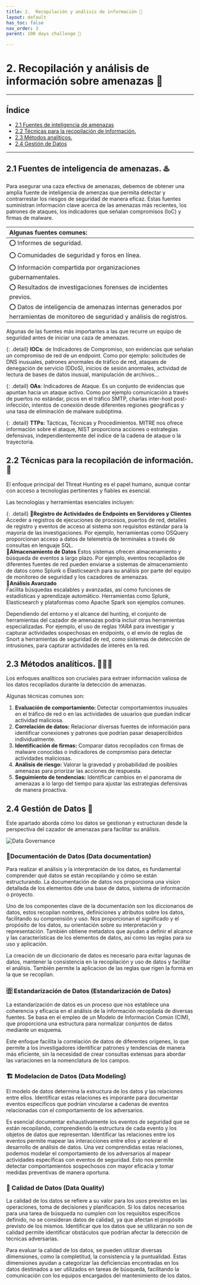 ```yaml
---
title: 2.  Recopilación y análisis de información 🧾
layout: default
has_toc: false
nav_order: 3
parent: 100 days challenge 🗻

---
```


# 2.  Recopilación y análisis de información sobre amenazas 🧾
---
## Índice 

- [2.1 Fuentes de inteligencia de amenazas](https://nottaroff.github.io/workspace/docs/100%20days/2.%20Recopilacion/#21-fuentes-de-inteligencia-de-amenazas-%EF%B8%8F) 
- [2.2 Técnicas para la recopilación de información.](https://nottaroff.github.io/workspace/docs/100%20days/2.%20Recopilacion/#22-técnicas-para-la-recopilación-de-información-)
- [2.3 Métodos analíticos.](https://nottaroff.github.io/workspace/docs/100%20days/2.%20Recopilacion/#23-métodos-analíticos-%EF%B8%8F)
- [2.4 Gestión de Datos](https://nottaroff.github.io/workspace/docs/100%20days/2.%20Recopilacion/#24-gestión-de-datos-)


---

## 2.1 Fuentes de inteligencia de amenazas. ♨️

Para asegurar una caza efectiva de amenazas, debemos de obtener una amplia fuente de inteligencia de amenzas que permita detectar y contrarrestar los riesgos de seguridad de manera eficaz. Estas fuentes suministran información clave acerca de las amenazas más recientes, los patrones de ataques, los indicadores que señalan compromisos (IoC) y firmas de malware.

| Algunas fuentes comunes:  |
|:-------------|
| ⭕ Informes de seguridad.|
| ⭕ Comunidades de seguridad y foros en línea.| 
| ⭕ Información compartida por organizaciones gubernamentales.| 
| ⭕ Resultados de investigaciones forenses de incidentes previos.| 
| ⭕ Datos de inteligencia de amenazas internas generados por herramientas de monitoreo de seguridad y análisis de registros.|


Algunas de las fuentes más importantes a las que recurre un equipo de seguridad antes de iniciar una caza de amenazas.

{: .detail}
**IOCs**: de Indicadores de Compromiso,  son evidencias que señalan un compromiso de red de un endpoint. Como por ejemplo: solicitudes de DNS inusuales, patrones anormales de tráfico de red, ataques de denegación de servicio (DDoS), inicios de sesión anormales, actividad de lectura de bases de datos inusual, manipulación de archivos… 

{: .detail}
**OAs**: Indicadores de Ataque. Es un conjunto de evidencias que apuntan hacia un ataque activo. Como por ejemplo comunicación a través de puertos no estándar, picos en el tráfico SMTP, charlas inter-host post-infección, intentos de conexión desde diferentes regiones geográficas y una tasa de eliminación de malware subóptima.

{: .detail}
**TTPs:**  Tácticas, Técnicas y Procedimientos. MITRE nos ofrece información sobre el ataque, NIST proporciona acciones o estrategias defensivas, independientemente del índice de la cadena de ataque o la trayectoria.

## 2.2 Técnicas para la recopilación de información. 🔧

El enfoque principal del Threat Hunting es el papel humano, aunque contar con acceso a tecnologías pertinentes y fiables es esencial.

Las tecnologías y herramientas esenciales incluyen:

{: .detail}
💠**Registro de Actividades de Endpoints en Servidores y Clientes**                                                                       
 Acceder a registros de ejecuciones de procesos, puertos de red, detalles de registro y eventos de acceso al sistema son requisitos estándar para la mayoría de las investigaciones.
 Por ejemplo, herramientas como OSQuery proporcionan acceso a datos de telemetría de terminales a través de consultas en lenguaje SQL.                                                                                                                                    
💠**Almacenamiento de Datos**
 Estos sistemas ofrecen almacenamiento y búsqueda de eventos a largo plazo. Por ejemplo, eventos recopilados de diferentes fuentes de red pueden enviarse a sistemas de almacenamiento de datos como Splunk o Elasticsearch para su análisis por parte del equipo de monitoreo de seguridad y los cazadores de amenazas.                                                                   
💠**Análisis Avanzado**  
    Facilita búsquedas escalables y avanzadas, así como funciones de estadísticas y aprendizaje automático. Herramientas como Splunk, Elasticsearch y plataformas como Apache Spark son ejemplos comunes.

Dependiendo del entorno y el alcance del hunting, el conjunto de herramientas del cazador de amenazas podría incluir otras herramientas especializadas. 
Por ejemplo, el uso de reglas *YARA* para investigar y capturar actividades sospechosas en endpoints, o el envío de reglas de Snort a herramientas de seguridad de red, como sistemas de detección de intrusiones, para capturar actividades de interés en la red.

## 2.3 Métodos analíticos. 🕵🏻‍♂️

Los enfoques analíticos son cruciales para extraer información valiosa de los datos recopilados durante la detección de amenazas. 

Algunas técnicas comunes son:
1. **Evaluación de comportamiento:** Detectar comportamientos inusuales en el tráfico de red o en las actividades de usuarios que puedan indicar actividad maliciosa.
2. **Correlación de datos:** Relacionar diversas fuentes de información para identificar conexiones y patrones que podrían pasar desapercibidos individualmente.
3. **Identificación de firmas:** Comparar datos recopilados con firmas de malware conocidas o indicadores de compromiso para detectar actividades maliciosas.
4. **Análisis de riesgo:** Valorar la gravedad y probabilidad de posibles amenazas para priorizar las acciones de respuesta.
5. **Seguimiento de tendencias:** Identificar cambios en el panorama de amenazas a lo largo del tiempo para ajustar las estrategias defensivas de manera proactiva.

## 2.4 Gestión de Datos 📇

Este apartado aborda cómo los datos se gestionan y estructuran desde la perspectiva del cazador de amenazas para facilitar su análisis.

<img src="https://i.postimg.cc/4x3ZPByR/DATA-GOVERNANCE.png" alt="Data Governance">

### 📒Documentación de Datos (Data documentation)

Para realizar el análisis y la interpretación de los datos, es fundamental comprender qué datos se están recopilando y cómo se están estructurando. La documentación de datos nos proporciona una vision detallada de los elementos dde una base de datos, sistema de información o proyecto.  

Uno de los componentes clave de la documentación son los diccionarios de datos, estos recopilan nombres, definiciones y atributos sobre los datos, facilitando su comprensión y uso. Nos proporcionan el significado y el propósito de  los datos, su orientación sobre su interpretación y representación. También obtiene metadatos que ayudan a definir el alcance y las características de los elementos de datos, así como las reglas para su uso y aplicación.

La creación de un diccionario de datos es necesario para evitar lagunas de datos, mantener la consistencia en la recopilación y uso de datos y facilitar el análisis. También permite la aplicacion de las reglas que rigen la forma en la que se recopilan. 

### 🈴 Estandarización de Datos (Estandarización de Datos) 

La estandarización de datos es un proceso que nos establece una coherencia y eficacia en el análisis de la información recopilada de diversas fuentes. Se basa en el empleo de un Modelo de Información Común (CIM), que proporciona una estructura  para normalizar conjuntos de datos mediante un esquema. 

Este enfoque facilita la correlación de datos de diferentes orígenes, lo que permite a los investigadores identificar patrones y tendencias de manera más eficiente, sin la necesidad de crear consultas extensas para abordar las variaciones en la nomenclatura de los campos.


### 🏗️ Modelacion de Datos (Data Modeling)  

El modelo de datos determina la estructura de los datos y las relaciones entre ellos. Identificar estas relaciones es imporante para documentar eventos específicos que podrían vincularse a cadenas de eventos relacionadas con el comportamiento de los adversarios.

Es esencial documentar exhaustivamente los eventos de seguridad que se están recopilando, comprendiendo la estructura de cada evento y los objetos de datos que representan. Identificar las relaciones entre los eventos permite mapear las interacciones entre ellos y acelerar el desarrollo de análisis de datos. Una vez comprendidas estas relaciones, podemos modelar el comportamiento de los adversarios al mapear actividades específicas con eventos de seguridad. Esto nos permite detectar comportamientos sospechosos con mayor eficacia y tomar medidas preventivas de manera oportuna.

### 💯 Calidad de Datos (Data Quality)  

La calidad de los datos se refiere a su valor para los usos previstos en las operaciones, toma de decisiones y planificación. Si los datos necesarios para una tarea de búsqueda no cumplen con los requisitos específicos definido, no se consideran datos de calidad, ya que afectan el propósito previsto de los mismos. Identificar que los datos que se utilizarán no son de calidad permite identificar obstáculos que podrían afectar la detección de técnicas adversarias.

Para evaluar la calidad de los datos, se pueden utilizar diversas dimensiones, como la completitud, la consistencia y la puntualidad. Estas dimensiones ayudan a categorizar las deficiencias encontradas en los datos destinados a ser utilizados en tareas de búsqueda, facilitando la comunicación con los equipos encargados del mantenimiento de los datos.

